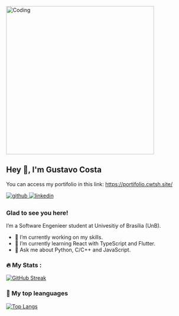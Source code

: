 <img alt="Coding" width="400" src="https://media3.giphy.com/media/qgQUggAC3Pfv687qPC/giphy.gif">


## Hey 👋, I'm Gustavo Costa 

You can access my portifolio in this link: https://portifolio.cwtsh.site/

<a href="https://github.com/cwtshh" target="_blank">
<img src=https://img.shields.io/badge/github-%2324292e.svg?&style=for-the-badge&logo=github&logoColor=white alt=github style="margin-bottom: 5px;" />
</a>
<a href="https://linkedin.com/in/gustavo-costa-de-jesus-b418991ba" target="_blank">
<img src=https://img.shields.io/badge/linkedin-%231E77B5.svg?&style=for-the-badge&logo=linkedin&logoColor=white alt=linkedin style="margin-bottom: 5px;" />
</a>  

### Glad to see you here!  
I’m a Software Engenieer student at Univesitiy of Brasília (UnB).

- 🔭 I’m currently working on my skills.
- 🌱 I’m currently learning React with TypeScript and Flutter.
- 💬 Ask me about Python, C/C++ and JavaScript.


### :fire: My Stats :

[![GitHub Streak](http://github-readme-streak-stats.herokuapp.com?user=cwtshh&theme=radical&background=000000)](https://git.io/streak-stats)


### 👯 My top leanguages

[![Top Langs](https://github-readme-stats.vercel.app/api/top-langs/?username=cwtshh&layout=donut-vertical&hide=html&hide,CMake,css&theme=radical)](https://github.com/anuraghazra/github-readme-stats)


<!--
**cwtshh/cwtshh** is a ✨ _special_ ✨ repository because its `README.md` (this file) appears on your GitHub profile.

Here are some ideas to get you started:

- 🔭 I’m currently working on ...
- 🌱 I’m currently learning ...
- 👯 I’m looking to collaborate on ...
- 🤔 I’m looking for help with ...
- 💬 Ask me about ...
- 📫 How to reach me: ...
- 😄 Pronouns: ...
- ⚡ Fun fact: ...
-->

